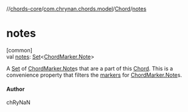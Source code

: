 //[chords-core](../../../index.md)/[com.chrynan.chords.model](../index.md)/[Chord](index.md)/[notes](notes.md)

# notes

[common]\
val [notes](notes.md): [Set](https://kotlinlang.org/api/latest/jvm/stdlib/kotlin.collections/-set/index.html)&lt;[ChordMarker.Note](../-chord-marker/-note/index.md)&gt;

A [Set](https://kotlinlang.org/api/latest/jvm/stdlib/kotlin.collections/-set/index.html) of [ChordMarker.Note](../-chord-marker/-note/index.md)s that are a part of this [Chord](index.md). This is a convenience property that filters the [markers](markers.md) for [ChordMarker.Note](../-chord-marker/-note/index.md)s.

#### Author

chRyNaN
